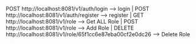 POST  http://localhost:8081/v1/auth/login  --> login 
| POST  http://localhost:8081/v1/auth/register  --> register
| GET http://localhost:8081/v1/role --> Get ALL Role
| POST http://localhost:8081/v1/role --> Add Role
| DELETE http://localhost:8081/v1/role/65f1cc6e87eba00cf2e0dc26 --> Delete Role
